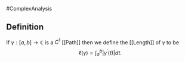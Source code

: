 #ComplexAnalysis 

## Definition
If $\gamma:[a, b] \rightarrow \mathbb{C}$ is a $C^{1}$ [[Path]] then we define the [[Length]] of $\gamma$ to be
$$
\ell(\gamma)=\int_{a}^{b}\left|\gamma^{\prime}(t)\right| d t.
$$